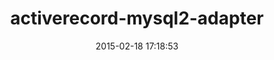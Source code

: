 ---
layout: post
title:  "activerecord-mysql2-adapter"
repo:   "kronn/activerecord-mysql2-adapter"
date:   2015-02-18 17:18:53
gemurl: http://github.com/kronn/activerecord-mysql2-adapter
---